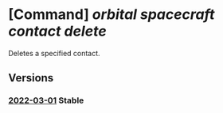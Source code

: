 # [Command] _orbital spacecraft contact delete_

Deletes a specified contact.

## Versions

### [2022-03-01](/Resources/mgmt-plane/L3N1YnNjcmlwdGlvbnMve30vcmVzb3VyY2Vncm91cHMve30vcHJvdmlkZXJzL21pY3Jvc29mdC5vcmJpdGFsL3NwYWNlY3JhZnRzL3t9L2NvbnRhY3RzL3t9/2022-03-01.xml) **Stable**

<!-- mgmt-plane /subscriptions/{}/resourcegroups/{}/providers/microsoft.orbital/spacecrafts/{}/contacts/{} 2022-03-01 -->
